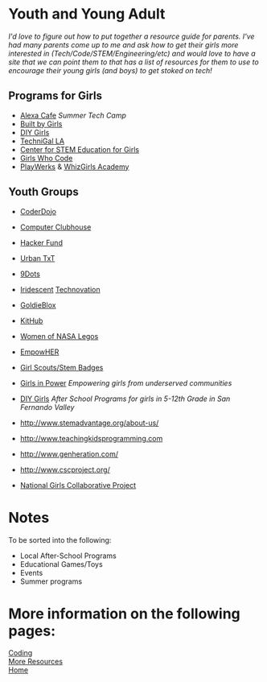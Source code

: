 # Youth and Young Adult

_I'd love to figure out how to put together a resource guide for parents. I've had many parents come up to me and ask how to get their girls more interested in (Tech/Code/STEM/Engineering/etc) and would love to have a site that we can point them to that has a list of resources for them to use to encourage their young girls (and boys) to get stoked on tech!_

## Programs for Girls  
- [Alexa Cafe](https://www.idtech.com/alexa-cafe) _Summer Tech Camp_  
- [Built by Girls](https://www.builtbygirls.com/programs)  
- [DIY Girls](http://diygirls.org)  
- [TechniGal LA](https://www.meetup.com/Technigal/)  
- [Center for STEM Education for Girls](http://www.stemefg.org/index.php)  
- [Girls Who Code](http://www.girlswhocode.com)  
- [PlayWerks](http://www.play-werks.com/) & [WhizGirls Academy](http://www.whizgirlsacademy.com/)  


## Youth Groups
- [CoderDojo](http://coderdojo.com)
- [Computer Clubhouse](http://www.computerclubhouse.org)

- [Hacker Fund](http://hacker.fund/)
- [Urban TxT](http://exploringtech.org/)
- [9Dots](http://9dots.org/)  

- [Iridescent](http://iridescentlearning.org) [Technovation](http://technovationchallenge.org/)  

- [GoldieBlox](https://www.goldieblox.com/)
- [KitHub](https://kithub.cc/)  
- [Women of NASA Legos](https://shop.lego.com/en-US/Women-of-NASA-21312)  
- [EmpowHER](http://empowher.org)

- [Girl Scouts/Stem Badges](http://www.girlscouts.org/en/about-girl-scouts/girl-scouts-and-stem.html)  
- [Girls in Power](http://girlsinpower.org/)  _Empowering girls from underserved communities_
- [DIY Girls](http://www.diygirls.org)  _After School Programs for girls in 5-12th Grade in San Fernando Valley_

- http://www.stemadvantage.org/about-us/
- http://www.teachingkidsprogramming.com
- http://www.genheration.com/  
- http://www.cscproject.org/
- [National Girls Collaborative Project](https://ngcproject.org/)

# Notes
To be sorted into the following:
- Local After-School Programs
- Educational Games/Toys
- Events
- Summer programs


# More information on the following pages:  
[Coding](/coding)  
[More Resources](/resources)  
[Home](index.md)
